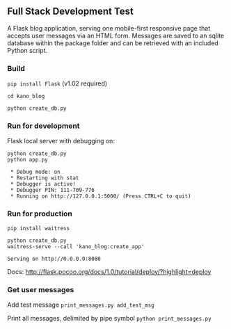 ## Full Stack Development Test

A Flask blog application, serving one mobile-first responsive page that accepts user messages via an HTML form. Messages are saved to an sqlite database within the package folder and can be retrieved with an included Python script.

### Build

`pip install Flask` (v1.02 required)

`cd kano_blog`

`python create_db.py`

### Run for development

Flask local server with debugging on:
```
python create_db.py
python app.py

 * Debug mode: on
 * Restarting with stat
 * Debugger is active!
 * Debugger PIN: 111-709-776
 * Running on http://127.0.0.1:5000/ (Press CTRL+C to quit)
```

### Run for production

`pip install waitress`

```
python create_db.py
waitress-serve --call 'kano_blog:create_app'

Serving on http://0.0.0.0:8080
```

Docs: http://flask.pocoo.org/docs/1.0/tutorial/deploy/?highlight=deploy


### Get user messages

Add test message
`print_messages.py add_test_msg`

Print all messages, delimited by pipe symbol
`python print_messages.py`
